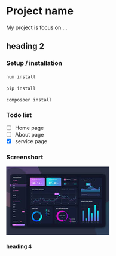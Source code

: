 # Project name
My project is focus on....
## heading 2
### Setup / installation
`num install`

`pip install`

`composoer install`
### Todo list
- [ ] Home page
- [ ] About page
- [x] service page
### Screenshort
![Dashboard](dashboard.png)


#### heading 4
